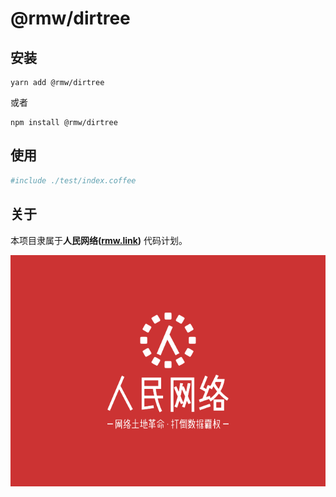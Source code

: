 # @rmw/dirtree

##  安装

```
yarn add @rmw/dirtree
```

或者

```
npm install @rmw/dirtree
```

## 使用

```coffee
#include ./test/index.coffee
```

## 关于

本项目隶属于**人民网络([rmw.link](//rmw.link))** 代码计划。

![人民网络](https://raw.githubusercontent.com/rmw-link/logo/master/rmw.red.bg.svg)
